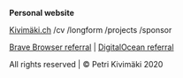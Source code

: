 **Personal website**

[Kivimäki.ch](https://kivimäki.ch) /cv /longform /projects /sponsor

[Brave Browser referral](https://brave.com/pet689) | [DigitalOcean referral](https://m.do.co/c/42848219bfd6)

All rights reserved | © Petri Kivimäki 2020
